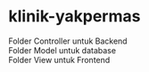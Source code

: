 # klinik-yakpermas

Folder Controller untuk Backend  
Folder Model untuk database  
Folder View untuk Frontend

